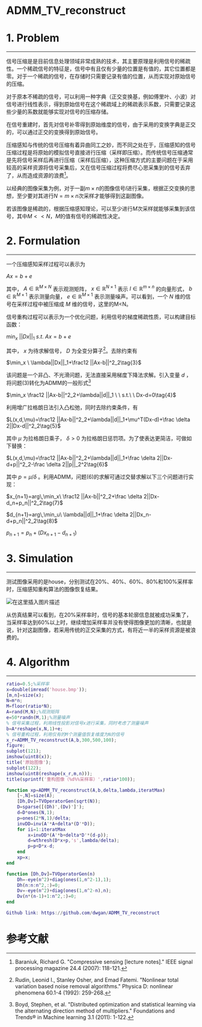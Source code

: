 # ADMM_TV_reconstruct

# 1. Problem
---
信号压缩是是目前信息处理领域非常成熟的技术，其主要原理是利用信号的稀疏性。一个稀疏信号的特征是，信号中有且仅有少量的位置是有值的，其它位置都是零。对于一个稀疏的信号，在存储时只需要记录有值的位置，从而实现对原始信号的压缩。

对于原本不稀疏的信号，可以利用一种字典（正交变换基，例如傅里叶、小波）对信号进行线性表示，得到原始信号在这个稀疏域上的稀疏表示系数，只需要记录这些少量的系数就能够实现对信号的压缩存储。

在信号重建时，首先对信号补零得到原始维度的信号，由于采用的变换字典是正交的，可以通过正交的变换得到原始信号。

压缩感知与传统的信号压缩有着异曲同工之妙，而不同之处在于，压缩感知的信号压缩过程是将原始的模拟信号直接进行压缩（采样即压缩）。而传统信号压缩通常是先将信号采样后再进行压缩（采样后压缩），这种压缩方式的主要问题在于采用较高的采样资源将信号采集后，又在信号压缩过程将费尽心思采集到的信号丢弃了，从而造成资源的浪费[^1]。

以经典的图像采集为例，对于一副$m\times n$的图像信号$I$进行采集，根据正交变换的思想，至少要对其进行$N=m\times n$次采样才能够得到这副图像。

若该图像是稀疏的，根据压缩感知理论，可以至少进行$M$次采样就能够采集到该信号，其中$M<<N$，$M$的值有信号的稀疏性决定。

# 2. Formulation
---
一个压缩感知采样过程可以表示为

$Ax=b+e\tag{1}$

其中， $A\in \mathbb R^{M\times N}$ 表示观测矩阵， $x\in \mathbb R^{N\times 1}$ 表示 $I\in \mathbb R^{m\times n}$ 的向量形式， $b\in \mathbb R^{M\times 1}$ 表示测量向量， $e\in \mathbb R^{M\times 1}$ 表示测量噪声。可以看到，一个 $N$ 维的信号在采样过程中被压缩成 $M$ 维的信号，这里的M<N。

信号重构过程可以表示为一个优化问题，利用信号的梯度稀疏性质，可以构建目标函数：

$\min_x\ ||Dx||_1\ s.t. \ Ax=b+e\tag{2}$

其中， $x$ 为待求解信号， $D$ 为全变分算子[^2]。去除约束有


$\min_x \ \lambda||Dx||_1+\frac12 ||Ax-b||^2_2\tag{3}$


该问题是一个非凸、不光滑问题，无法直接采用梯度下降法求解。引入变量 $d$ ，将问题(3)转化为ADMM的一般形式[^3]

$\min_x \frac12 ||Ax-b||^2_2+\lambda||d||_1 \ \ s.t.\ \ Dx-d=0\tag{4}$

利用增广拉格朗日法引入凸松弛，同时去除约束条件，有

$L(x,d,\mu)=\frac12 ||Ax-b||^2_2+\lambda||d||_1+\mu^T(Dx-d)+\frac \delta 2||Dx-d||^2_2\tag{5}$

其中 $\mu$ 为拉格朗日乘子， $\delta>0$ 为拉格朗日惩罚项。为了使表达更简洁，可做如下替换：

$L(x,d,\mu)=\frac12 ||Ax-b||^2_2+\lambda||d||_1+\frac \delta 2||Dx-d+p||^2_2-\frac \delta 2||p||_2^2\tag{6}$

其中 $p=\mu / \delta$ 。利用ADMM，问题(6)的求解可通过交替求解以下三个问题进行实现：

$x_{n+1}=arg\,\min_x\ \frac12 ||Ax-b||^2_2+\frac \delta 2||Dx-d_n+p_n||^2_2\tag{7}$

$d_{n+1}=arg\,\min_u\ \lambda||d||_1+\frac \delta 2||Dx_n-d+p_n||^2_2\tag{8}$

$p_{n+1}=p_n+(Dx_{n+1}-d_{n+1})\tag{9}$

# 3. Simulation
---
测试图像采用的是house，分别测试在20%、40%、60%、80%和100%采样率时，压缩感知重构算法的图像恢复结果。

![在这里插入图片描述](https://img-blog.csdnimg.cn/dc09aa43e7434ea488b3df0c69bad46f.jpeg#pic_center)


从仿真结果可以看到，在20%采样率时，信号的基本轮廓信息就被成功采集了，当采样率达到60%以上时，继续增加采样率并没有使得图像更加的清晰，也就是说，针对这副图像，若采用传统的正交采集的方式，有将近一半的采样资源是被浪费的。

# 4. Algorithm
---

```matlab
ratio=0.5;%采样率
x=double(imread('house.bmp'));
[m,n]=size(x);
N=m*n;
M=floor(ratio*N);
A=rand(M,N);%观测矩阵
e=50*randn(M,1);%测量噪声
% 信号采集过程，利用线性投影对信号x进行采集，同时考虑了测量噪声
b=A*reshape(x,N,1)+e;
% 信号重构过程，利用仅有的M个测量值恢复维度为N的信号
x_r=ADMM_TV_reconstruct(A,b,300,500,100);
figure;
subplot(121);
imshow(uint8(x));
title('原始图像');
subplot(122);
imshow(uint8(reshape(x_r,m,n)));
title(sprintf('重构图像（%d%%采样率）',ratio*100));
```

```matlab
function xp=ADMM_TV_reconstruct(A,b,delta,lambda,iteratMax)
    [~,N]=size(A);
    [Dh,Dv]=TVOperatorGen(sqrt(N));
    D=sparse([(Dh)',(Dv)']');
    d=D*ones(N,1);
    p=ones(2*N,1)/delta;
    invDD=inv(A'*A+delta*(D'*D));
    for ii=1:iteratMax
        x=invDD*(A'*b+delta*D'*(d-p));
        d=wthresh(D*x+p,'s',lambda/delta);
        p=p+D*x-d;
    end
    xp=x;
end
```

```matlab
function [Dh,Dv]=TVOperatorGen(n)
    Dh=-eye(n^2)+diag(ones(1,n^2-1),1);
    Dh(n:n:n^2,:)=0;
    Dv=-eye(n^2)+diag(ones(1,n^2-n),n);
    Dv(n*(n-1)+1:n^2,:)=0;
end
```
```matlab
Github link: https://github.com/dwgan/ADMM_TV_reconstruct
```

# 参考文献
[^1]:Baraniuk, Richard G. "Compressive sensing [lecture notes]." IEEE signal processing magazine 24.4 (2007): 118-121.
[^2]:Rudin, Leonid I., Stanley Osher, and Emad Fatemi. "Nonlinear total variation based noise removal algorithms." Physica D: nonlinear phenomena 60.1-4 (1992): 259-268.
[^3]:Boyd, Stephen, et al. "Distributed optimization and statistical learning via the alternating direction method of multipliers." Foundations and Trends® in Machine learning 3.1 (2011): 1-122.
